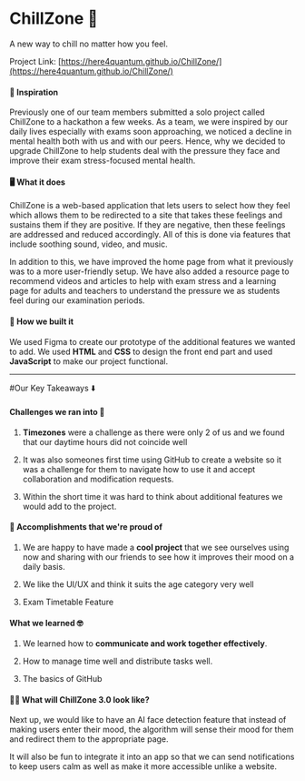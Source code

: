 # ChillZone 🧊
A new way to chill no matter how you feel.

Project Link: 
[https://here4quantum.github.io/ChillZone/](https://here4quantum.github.io/ChillZone/)

#### 🧠 Inspiration

Previously one of our team members submitted a solo project called ChillZone to a hackathon a few weeks. As a team, we were inspired by our daily lives especially with exams soon approaching, we noticed a decline in mental health both with us and with our peers. Hence, why we decided to upgrade ChillZone to help students deal with the pressure they face and improve their exam stress-focused mental health.

#### 🖥️ What it does

ChillZone is a web-based application that lets users to select how they feel which allows them to be redirected to a site that takes these feelings and sustains them if they are positive. If they are negative, then these feelings are addressed and reduced accordingly. All of this is done via features that include soothing sound, video, and music.

In addition to this, we have improved the home page from what it previously was to a more user-friendly setup. We have also added a resource page to recommend videos and articles to help with exam stress and a learning page for adults and teachers to understand the pressure we as students feel during our examination periods.

#### 👷 How we built it
We used Figma to create our prototype of the additional features we wanted to add. We used **HTML** and **CSS** to design the front end part and used **JavaScript** to make our project functional. 

---
#Our Key Takeaways ⬇️

#### Challenges we ran into 😤

1. __Timezones__ were a challenge as there were only 2 of us and we found that our daytime hours did not coincide well

2. It was also someones first time using GitHub to create a website so it was a challenge for them to navigate how to use it and accept collaboration and modification requests.

3. Within the short time it was hard to think about additional features we would add to the project.

#### 💪 Accomplishments that we're proud of
 
1. We are happy to have made a **cool project** that we see ourselves using now and sharing with our friends to see how it improves their mood on a daily basis.

2. We like the UI/UX and think it suits the age category very well

3. Exam Timetable Feature

#### What we learned 🤓

1. We learned how to **communicate and work together effectively**. 

2. How to manage time well and distribute tasks well.

3. The basics of GitHub

#### 🤷‍♂️ What will ChillZone 3.0 look like?

Next up, we would like to have an AI face detection feature that instead of making users enter their mood, the algorithm will sense their mood for them and redirect them to the appropriate page.

It will also be fun to integrate it into an app so that we can send notifications to keep users calm as well as make it more accessible unlike a website.
